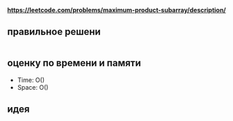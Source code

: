 **https://leetcode.com/problems/maximum-product-subarray/description/**

## правильное решени
```python
```

## оценку по времени и памяти
- Time: O()
- Space: O()

## идея

